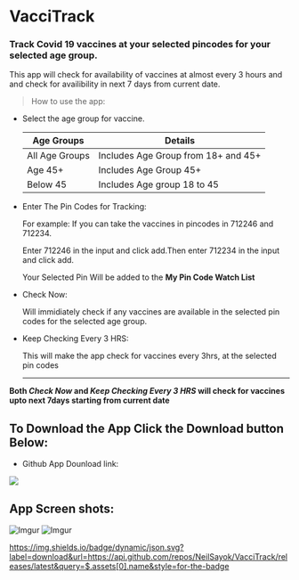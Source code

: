 # VacciTrack

### Track Covid 19 vaccines at your selected pincodes for your selected age group.

This app will check for availability of vaccines at almost every 3 hours and and check for availibility in next 7 days from current date.

> How to use the app:

- Select the age group for vaccine.

  |Age Groups|Details|
  | ----------- | ----------- |
  |All Age Groups| Includes Age Group from 18+ and 45+|
  |Age 45+|Includes Age Group 45+|
  |Below 45|Includes Age group 18 to 45|

- Enter The Pin Codes for Tracking:

  For example: If you can take the vaccines in pincodes in 712246 and 712234.
  
  Enter 712246 in the input and click add.Then enter 712234 in the input and click add.
  
  Your Selected Pin Will be added to the **My Pin Code Watch List**
  
- Check Now:
  
  Will immidiately check if any vaccines are available in the selected pin codes for the selected age group.
  
- Keep Checking Every 3 HRS:

  This will make the app check for vaccines every 3hrs, at the selected pin codes
  
  ---
  
 **Both  *Check Now* and  *Keep Checking Every 3 HRS* will check for vaccines upto next 7days starting from current date**
 
 ## To Download the App Click the Download button Below:

- Github App Dounload link:

 <a href="https://github.com/NeilSayok/VacciTrack/releases/releases/latest/download/VacciTrack.apk" download="myimage"><img src="https://i.imgur.com/30zfihX.png" /></a>



## App Screen shots:
![Imgur](https://i.imgur.com/EEp12zu.jpg)
![Imgur](https://i.imgur.com/8f04iuU.png)









https://img.shields.io/badge/dynamic/json.svg?label=download&url=https://api.github.com/repos/NeilSayok/VacciTrack/releases/latest&query=$.assets[0].name&style=for-the-badge
 
 
